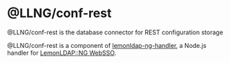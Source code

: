 # @LLNG/conf-rest

@LLNG/conf-rest is the database connector for REST configuration storage

@LLNG/conf-rest is a component of [lemonldap-ng-handler](https://www.npmjs.com/package/lemonldap-ng-handler),
a Node.js handler for [LemonLDAP::NG WebSSO](https://lemonldap-ng.org).
